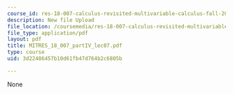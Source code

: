 ```yaml
---
course_id: res-18-007-calculus-revisited-multivariable-calculus-fall-2011
description: New file Upload
file_location: /coursemedia/res-18-007-calculus-revisited-multivariable-calculus-fall-2011/3d22486457b10d61fb47d764b2c6805b_MITRES_18_007_partIV_lec07.pdf
file_type: application/pdf
layout: pdf
title: MITRES_18_007_partIV_lec07.pdf
type: course
uid: 3d22486457b10d61fb47d764b2c6805b

---
```

None